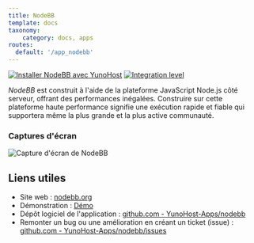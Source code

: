 ```yaml
---
title: NodeBB
template: docs
taxonomy:
    category: docs, apps
routes:
  default: '/app_nodebb'
---
```


[![Installer NodeBB avec YunoHost](https://install-app.yunohost.org/install-with-yunohost.svg)](https://install-app.yunohost.org/?app=nodebb) [![Integration level](https://dash.yunohost.org/integration/nodebb.svg)](https://dash.yunohost.org/appci/app/nodebb)

*NodeBB* est construit à l'aide de la plateforme JavaScript Node.js côté serveur, offrant des performances inégalées.
Construire sur cette plateforme haute performance signifie une exécution rapide et fiable qui supportera même la plus grande et la plus active communauté.

### Captures d'écran

![Capture d'écran de NodeBB](https://github.com/YunoHost-Apps/nodebb_ynh/blob/master/doc/screenshots/screenshot.png)

## Liens utiles

+ Site web : [nodebb.org](https://nodebb.org/)
+ Démonstration : [Démo](https://try.nodebb.org/)
+ Dépôt logiciel de l'application : [github.com - YunoHost-Apps/nodebb](https://github.com/YunoHost-Apps/nodebb_ynh)
+ Remonter un bug ou une amélioration en créant un ticket (issue) : [github.com - YunoHost-Apps/nodebb/issues](https://github.com/YunoHost-Apps/nodebb_ynh/issues)

